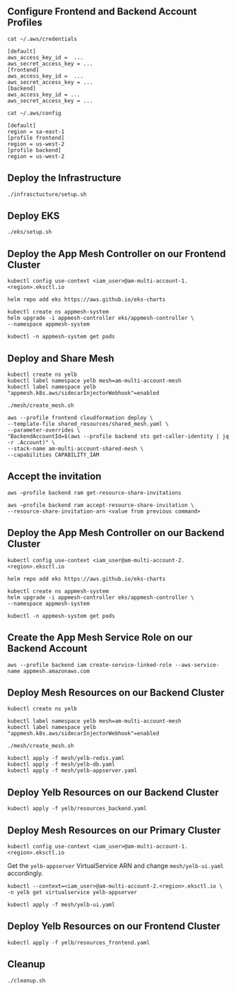 ## Configure Frontend and Backend Account Profiles

```
cat ~/.aws/credentials

[default]
aws_access_key_id =  ...
aws_secret_access_key = ...
[frontend]
aws_access_key_id =  ...
aws_secret_access_key = ...
[backend]
aws_access_key_id = ...
aws_secret_access_key = ...

cat ~/.aws/config

[default]
region = sa-east-1
[profile frontend]
region = us-west-2
[profile backend]
region = us-west-2
```

## Deploy the Infrastructure

```
./infrasctucture/setup.sh
```

## Deploy EKS

```
./eks/setup.sh
```

## Deploy the App Mesh Controller on our Frontend Cluster

```
kubectl config use-context <iam_user>@am-multi-account-1.<region>.eksctl.io
```

```
helm repo add eks https://aws.github.io/eks-charts
```

```
kubectl create ns appmesh-system
helm upgrade -i appmesh-controller eks/appmesh-controller \
--namespace appmesh-system

kubectl -n appmesh-system get pods
```

## Deploy and Share Mesh

```
kubectl create ns yelb
kubectl label namespace yelb mesh=am-multi-account-mesh
kubectl label namespace yelb "appmesh.k8s.aws/sidecarInjectorWebhook"=enabled
```

```
./mesh/create_mesh.sh
```

```
aws --profile frontend cloudformation deploy \
--template-file shared_resources/shared_mesh.yaml \
--parameter-overrides \
"BackendAccountId=$(aws --profile backend sts get-caller-identity | jq -r .Account)" \
--stack-name am-multi-account-shared-mesh \
--capabilities CAPABILITY_IAM
```

## Accept the invitation

```
aws —profile backend ram get-resource-share-invitations 

aws —profile backend ram accept-resource-share-invitation \
--resource-share-invitation-arn <value from previous command>
```

## Deploy the App Mesh Controller on our Backend Cluster

```
kubectl config use-context <iam_user@am-multi-account-2.<region>.eksctl.io
```

```
helm repo add eks https://aws.github.io/eks-charts
```

```
kubectl create ns appmesh-system
helm upgrade -i appmesh-controller eks/appmesh-controller \
--namespace appmesh-system

kubectl -n appmesh-system get pods
```

## Create the App Mesh Service Role on our Backend Account

```
aws --profile backend iam create-service-linked-role --aws-service-name appmesh.amazonaws.com
```

## Deploy Mesh Resources on our Backend Cluster

```
kubectl create ns yelb

kubectl label namespace yelb mesh=am-multi-account-mesh
kubectl label namespace yelb "appmesh.k8s.aws/sidecarInjectorWebhook"=enabled
```

```
./mesh/create_mesh.sh

kubectl apply -f mesh/yelb-redis.yaml
kubectl apply -f mesh/yelb-db.yaml
kubectl apply -f mesh/yelb-appserver.yaml
```

## Deploy Yelb Resources on our Backend Cluster

```
kubectl apply -f yelb/resources_backend.yaml
```

## Deploy Mesh Resources on our Primary Cluster

```
kubectl config use-context <iam_user>@am-multi-account-1.<region>.eksctl.io
```

Get the ```yelb-appserver``` VirtualService ARN and change ```mesh/yelb-ui.yaml``` accordingly. 

```
kubectl --context=<iam_user>@am-multi-account-2.<region>.eksctl.io \
-n yelb get virtualservice yelb-appserver
```

```
kubectl apply -f mesh/yelb-ui.yaml
```

## Deploy Yelb Resources on our Frontend Cluster

```
kubectl apply -f yelb/resources_frontend.yaml
```

## Cleanup

```
./cleanup.sh
```